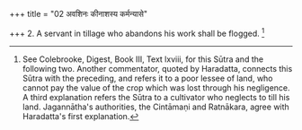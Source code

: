 +++
title = "02 अवशिनः कीनाशस्य कर्मन्यासे"

+++
2. A servant in tillage who abandons his work shall be flogged. [^2] 


[^2]:  See Colebrooke, Digest, Book III, Text lxviii, for this Sūtra and the following two. Another commentator, quoted by Haradatta, connects this Sūtra with the preceding, and refers it to a poor lessee of land, who cannot pay the value of the crop which was lost through his negligence. A third explanation refers the Sūtra to a cultivator who neglects to till his land. Jagannātha's authorities, the Cintāmaṇi and Ratnākara, agree with Haradatta's first explanation.
